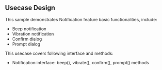 ## Usecase Design

This sample demonstrates Notification feature basic functionalities, include:

* Beep notification
* Vibration notification
* Confirm dialog
* Prompt dialog

This usecase covers following interface and methods:

* Notification interface: beep(), vibrate(), confirm(), prompt() methods
